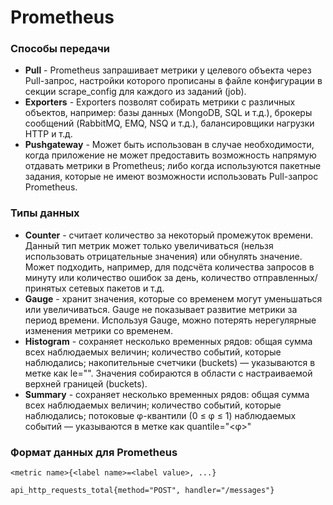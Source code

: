 <h1>Prometheus</h1>

<h3>Способы передачи</h3>
    <ul>
        <li><b>Pull</b> - Prometheus запрашивает метрики у целевого объекта через Pull-запрос, настройки которого прописаны в файле конфигурации в секции scrape_config для каждого из заданий (job). </li>
        <li><b>Exporters</b> - Exporters позволят собирать метрики с различных объектов, например: базы данных (MongoDB, SQL и т.д.), брокеры сообщений (RabbitMQ, EMQ, NSQ и т.д.), балансировщики нагрузки HTTP и т.д.</li>
        <li><b>Pushgateway</b> - Может быть использован в случае необходимости, когда приложение не может предоставить возможность напрямую отдавать метрики в Prometheus; либо когда используются пакетные задания, которые не имеют возможности использовать Pull-запрос Prometheus. </li>
    </ul>


<h3>Типы данных</h3>
    <ul>
        <li><b>Counter</b> - считает количество за некоторый промежуток времени. Данный тип метрик может только увеличиваться (нельзя использовать отрицательные значения) или обнулять значение.
Может подходить, например, для подсчёта количества запросов в минуту или количество ошибок за день, количество отправленных/принятых сетевых пакетов и т.д.</li>
        <li><b>Gauge</b> - хранит значения, которые со временем могут уменьшаться или увеличиваться.
Gauge не показывает развитие метрики за период времени. Используя Gauge, можно потерять нерегулярные изменения метрики со временем.</li>
        <li><b>Histogram</b> - сохраняет несколько временных рядов: общая сумма всех наблюдаемых величин; количество событий, которые наблюдались; накопительные счетчики (buckets) — указываются в метке как le="<upper inclusive bound>".
Значения собираются в области с настраиваемой верхней границей (buckets). </li>
        <li><b>Summary</b> - сохраняет несколько временных рядов: общая сумма всех наблюдаемых величин; количество событий, которые наблюдались; потоковые φ-квантили (0 ≤ φ ≤ 1) наблюдаемых событий — указываются в метке как quantile="<φ>"</li>
    </ul>


<h3>Формат данных для Prometheus</h3>


```<metric name>{<label name>=<label value>, ...}```

```api_http_requests_total{method="POST", handler="/messages"}```